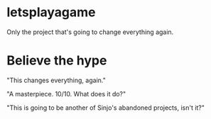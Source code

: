 # letsplayagame

Only the project that's going to change everything again.

# Believe the hype

"This changes everything, again."

"A masterpiece. 10/10. What does it do?"

"This is going to be another of Sinjo's abandoned projects, isn't it?"
